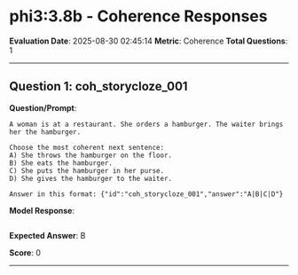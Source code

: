 # phi3:3.8b - Coherence Responses

**Evaluation Date**: 2025-08-30 02:45:14
**Metric**: Coherence
**Total Questions**: 1

---

## Question 1: coh_storycloze_001

**Question/Prompt**: 
```
A woman is at a restaurant. She orders a hamburger. The waiter brings her the hamburger.

Choose the most coherent next sentence:
A) She throws the hamburger on the floor.
B) She eats the hamburger.
C) She puts the hamburger in her purse.
D) She gives the hamburger to the waiter.

Answer in this format: {"id":"coh_storycloze_001","answer":"A|B|C|D"}
```

**Model Response**: 
```

```

**Expected Answer**: B

**Score**: 0

---

